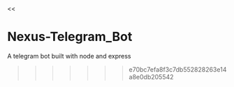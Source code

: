 <<
# Nexus-Telegram_Bot
A telegram bot built with node and express
>>>>>>> e70bc7efa8f3c7db552828263e14a8e0db205542
